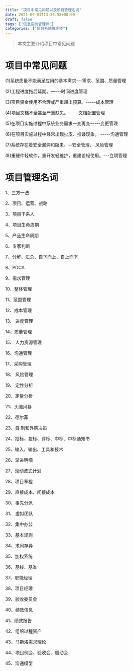 ```yaml
---
title: "项目中常见问题以及项目管理名词"
date: 2021-09-01T13:53:58+08:00
draft: false
tags: ["信息系统管理师"]
categories: ["信息系统管理师"]
---
```


> 本文主要介绍项目中常见问题

<!--more-->



# 项目中常见问题

(1)系统质量不能满足应用的基本需求---需求、范围、质量管理

(2)工程进度拖后延期。一---时间进度管理

(3)项目资金使用不合理或严重超出预算。-----成本管理

(4)项目文档不全甚至严重缺失。-----文档配置管理

(5)在项目实施过程中系统业务需求一变再变-----变更管理

(6)在项目实施过程中经常出现扯皮、推诿现象。 -----沟通管理

(7)系统存在着安全漏洞和隐患。--安全管理、 风险管理

(8)重硬件轻软件，重开发轻维护，重建设轻使用。---立项管理



# 项目管理名词

1、三方一法

2、项目、运营、战略

3、项目干系人

4、项目生命周期

5、产品生命周期

6、专家判断

7、分解、汇总、自下而上、自上而下

8、PDCA

9、需求管理

10、整体管理

11、范围管理

12、成本管理

13、 进度管理

14、质量管理

15、 人力资源管理

16、沟通管理

17、采购管理

18、 风险管理

19、 定性分析

20、定量分析

21、头脑风暴

22、德尔菲

23、自 制和外购决策

24、招标、投标、评标、中标、中标通知书

25、输入、输出、工具和技术

26、渐进明细

27、滚动波式计划

28、项目章程

29、直接成本、间接成本

30、事先分派

31、 虚拟团队

32、集中办公

33、基本规则

34、求同存异

35、加权系统

36、基线、基准

37、职能经理

38、项目经理

39、验收委员会

40、绩效信息

41、绩效报告

42、组织过程资产

43、马斯洛需求理论

44、项目例会、验收会、启动会

45、沟通模型